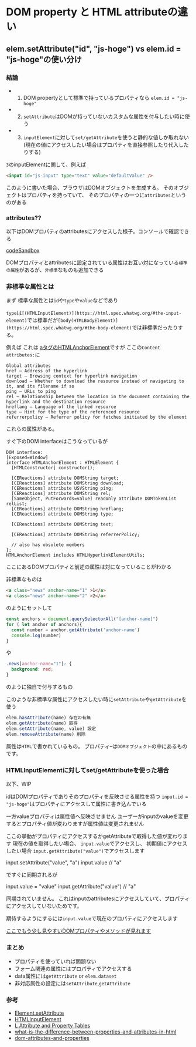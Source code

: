 # DOM property と HTML attributeの違い

## elem.setAttribute("id", "js-hoge") vs elem.id = "js-hoge"の使い分け

### 結論

- 1. DOM propertyとして標準で持っているプロパティなら `elem.id = "js-hoge"`
- 2. `setAttribute`はDOMが持っていないカスタムな属性を付与したい時に使う
- 3. `inputElement`に対して`set/getAttribute`を使うと静的な値しか取れない(現在の値にアクセスしたい場合はプロパティを直接参照したり代入したりする)

`3`のinputElementに関して、例えば

```html
<input id="js-input" type="text" value="defaultValue" />
```

このように書いた場合、ブラウザはDOMオブジェクトを生成する。
そのオブジェクトはプロパティを持っていて、
そのプロパティの一つに`attributes`というのがある

### attributes??

以下はDOMプロパティのattributesにアクセスした様子。コンソールで確認できる

[codeSandbox](https://codesandbox.io/s/dom-property-vs-html-attribute-yoees)

DOMプロパティとattributesに設定されている属性はお互い対になっている`標準の属性`があるが、`非標準`なものも追加できる

### 非標準な属性とは

まず
標準な属性とは`id`や`type`や`value`などであり

`type`は`[(HTMLInputElement)](https://html.spec.whatwg.org/#the-input-element)`では標準だが`[body(HTMLBodyElement)](https://html.spec.whatwg.org/#the-body-element)`では非標準だったりする。

例えば
これは [aタグのHTMLAnchorElement](https://html.spec.whatwg.org/#the-a-element)ですが
ここの`Content attributes:`に

```text
Global attributes
href — Address of the hyperlink
target — Browsing context for hyperlink navigation
download — Whether to download the resource instead of navigating to it, and its filename if so
ping — URLs to ping
rel — Relationship between the location in the document containing the hyperlink and the destination resource
hreflang — Language of the linked resource
type — Hint for the type of the referenced resource
referrerpolicy — Referrer policy for fetches initiated by the element
```

これらの属性がある。

すぐ下のDOM interfaceはこうなっているが

```text
DOM interface:
[Exposed=Window]
interface HTMLAnchorElement : HTMLElement {
  [HTMLConstructor] constructor();

  [CEReactions] attribute DOMString target;
  [CEReactions] attribute DOMString download;
  [CEReactions] attribute USVString ping;
  [CEReactions] attribute DOMString rel;
  [SameObject, PutForwards=value] readonly attribute DOMTokenList relList;
  [CEReactions] attribute DOMString hreflang;
  [CEReactions] attribute DOMString type;

  [CEReactions] attribute DOMString text;

  [CEReactions] attribute DOMString referrerPolicy;

  // also has obsolete members
};
HTMLAnchorElement includes HTMLHyperlinkElementUtils;
```

ここにあるDOMプロパティと前述の属性は対になっていることがわかる

非標準なものは

```html
<a class="news" anchor-name="1" >1</a>
<a class="news" anchor-name="2" >2</a>
```

のようにセットして

```js
const anchors = document.querySelectorAll("[anchor-name]")
for ( let anchor of anchors){
  const number = anchor.getAttribute('anchor-name')
  console.log(number)
}
```

や

```css
.news[anchor-name="1"]: {
  background: red;
}
```

のように独自で付与するもの

このような非標準な属性にアクセスしたい時に`setAttribute`や`getAttribute`を使う

```js
elem.hasAttribute(name) 存在の有無
elem.getAttribute(name) 取得
elem.setAttribute(name, value) 設定
elem.removeAttribute(name) 削除
```

属性は`HTML`で書かれているもの。
プロパティ–は`DOMオブジェクト`の中にあるものです。

### HTMLInputElementに対してset/getAttributeを使った場合

以下、WIP

idはDOMプロパティでありそのプロパティを反映させる属性を持つ
`input.id = "js-hoge"`はプロパティにアクセスして属性に書き込んでいる

一方valueプロパティは属性値へ反映させません
ユーザーがinputのvalueを変更するとプロパティ値が変わりますが属性値は変更されません

ここの挙動がプロパティにアクセスするかgetAttributeで取得した値が変わります
現在の値を取得したい場合、
`input.value`でアクセスし、
初期値にアクセスしたい場合
`input.getAttribute("value")`でアクセスします

input.setAttribute("value", "a")
input.value // "a"

ですぐに同期されるが

input.value = "value"
input.getAttribute("value") // "a"

同期されていません。
これはinputのattributesにアクセスしていて、プロパティにアクセスしていないためです。

期待するようにするには`input.value`で現在のプロパティにアクセスします

[ここでもう少し見やすいDOMプロパティやメソッドが見れます](https://developer.mozilla.org/en-US/docs/Web/API/HTMLInputElement)


### まとめ

- プロパティを使っていれば問題ない
- フォーム関連の属性にはプロパティでアクセスする
- data属性には`getAttribute` or `elem.dataset`
- 非対応属性の設定には`setAttribute`,`getAttribute`

### 参考

- [Element.setAttribute](https://developer.mozilla.org/en-US/docs/Web/API/Element/setAttribute)
- [HTMLInputElement](https://developer.mozilla.org/en-US/docs/Web/API/HTMLInputElement)
- [L Attribute and Property Tables](https://www.w3.org/TR/SVGTiny12/attributeTable.html)
- [what-is-the-difference-between-properties-and-attributes-in-html](https://stackoverflow.com/questions/6003819/what-is-the-difference-between-properties-and-attributes-in-html)
- [dom-attributes-and-properties](https://ja.javascript.info/dom-attributes-and-properties#ref-1484)